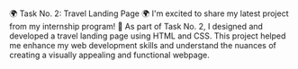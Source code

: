 🌍 Task No. 2: Travel Landing Page 🌍
I'm excited to share my latest project from my internship program! 🎉 As part of Task No. 2, I designed and developed a travel landing page using HTML and CSS. This project helped me enhance my web development skills and understand the nuances of creating a visually appealing and functional webpage.
